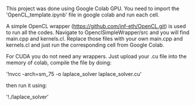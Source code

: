 This project was done using Google Colab GPU. You need to import the 'OpenCL_template.ipynb' file in google colab and run each cell. 

A simple OpenCL wrapper (https://github.com/inf-eth/OpenCL.git) is used to run all the codes. Navigate to OpenclSimpleWrapper/src and you will find main.cpp and kernels.cl.
Replace those files with your own main.cpp and kernels.cl and just run the corresponding cell from Google Colab.

For CUDA you do not need any wrappers. Just upload your .cu file into the memory of colab, compile the file by doing: 

'!nvcc -arch=sm_75 -o laplace_solver laplace_solver.cu'

then run it using:

'!./laplace_solver'

